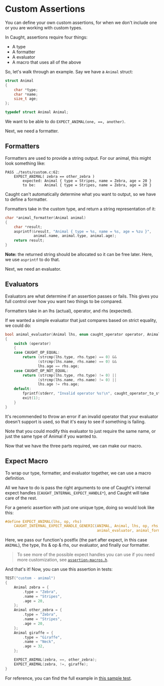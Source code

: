 # Custom Assertions

You can define your own custom assertions, for when we don't include one or you are working with custom types.

In Caught, assertions require four things:
- A type
- A formatter
- A evaluator
- A macro that uses all of the above

So, let's walk through an example. Say we have a `Animal` struct:

```c
struct Animal
{
    char *type;
    char *name;
    size_t age;
};

typedef struct Animal Animal;
```

We want to be able to do `EXPECT_ANIMAL(one, ==, another)`.

Next, we need a formatter.

## Formatters

Formatters are used to provide a string output. For our animal, this might look something like:
```
PASS ./tests/custom.c:62:
    EXPECT_ANIMAL( zebra == other_zebra )
        expected: Animal { type = Stripes, name = Zebra, age = 20 }
        to be:    Animal { type = Stripes, name = Zebra, age = 20 }
```

Caught can't automatically determine what you want to output, so we have to define a formatter.

Formatters take in the custom type, and return a string representation of it:
```c
char *animal_formatter(Animal animal)
{
    char *result;
    asprintf(&result, "Animal { type = %s, name = %s, age = %zu }",
             animal.name, animal.type, animal.age);
    return result;
}
```

**Note:** the returned string should be allocated so it can be free later. Here, we use `asprintf` to do that.

Next, we need an evaluator.

## Evaluators

Evaluators are what determine if an assertion passes or fails.
This gives you full control over how you want two things to be compared.

Formatters take in an lhs (actual), operator, and rhs (expected).

If we wanted a simple evaluator that just compares based on strict equality, we could do:

```c
bool animal_evaluator(Animal lhs, enum caught_operator operator, Animal rhs)
{
    switch (operator)
    {
    case CAUGHT_OP_EQUAL:
        return (strcmp(lhs.type, rhs.type) == 0) &&
               (strcmp(lhs.name, rhs.name) == 0) &&
               lhs.age == rhs.age;
    case CAUGHT_OP_NOT_EQUAL:
        return (strcmp(lhs.type, rhs.type) != 0) ||
               (strcmp(lhs.name, rhs.name) != 0) ||
               lhs.age != rhs.age;
    default:
        fprintf(stderr, "Invalid operator %s!\n", caught_operator_to_str(operator));
        exit(1);
    }
}
```

It's recommended to throw an error if an invalid operator that your evaluator doesn't support is used,
so that it's easy to see if something is failing.

Note that you could modify this evaluator to just require the same name, or just the same type of Animal if you wanted to.

Now that we have the three parts required, we can make our macro.

## Expect Macro

To wrap our type, formatter, and evaluator together, we can use a macro definition.

All we have to do is pass the right arguments to one of
Caught's internal expect handles (`CAUGHT_INTERNAL_EXPECT_HANDLE*`),
and Caught will take care of the rest.

For a generic assertion with just one unique type, doing so would look like this:

```c
#define EXPECT_ANIMAL(lhs, op, rhs)                                     \
    CAUGHT_INTERNAL_EXPECT_HANDLE_GENERIC(ANIMAL, Animal, lhs, op, rhs, \
                                          animal_evaluator, animal_formatter)
```

Here, we pass our function's postfix (the part after expect, in this case `ANIMAL`),
the type, lhs & op & rhs, our evaluator, and finally our formatter.

> To see more of the possible expect handles you can use if you need more customization, see [`assertion-macros.h`](../src/assertion-macros.h).

And that's it! Now, you can use this assertion in tests:

```c
TEST("custom - animal")
{
    Animal zebra = {
        .type = "Zebra",
        .name = "Stripes",
        .age = 20,
    };
    Animal other_zebra = {
        .type = "Zebra",
        .name = "Stripes",
        .age = 20,
    };
    Animal giraffe = {
        .type = "Giraffe",
        .name = "Neck",
        .age = 32,
    };

    EXPECT_ANIMAL(zebra, ==, other_zebra);
    EXPECT_ANIMAL(zebra, !=, giraffe);
}
```

For reference, you can find the full example in [this sample test](../tests/custom.c).
